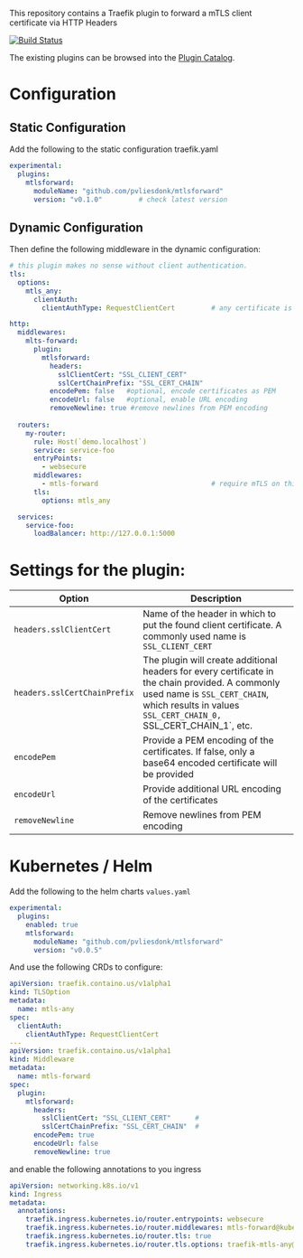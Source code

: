 This repository contains a Traefik plugin to forward a mTLS client             
certificate via HTTP Headers
                                                           
[![Build
Status](https://github.com/pvliesdonk/mtlsforward/workflows/Main/badge.svg?branch=master)](https://github.com/pvliesdonk/mtlsforward/actions)
                                                           
The existing plugins can be browsed into the [Plugin Catalog](https://plugins.traefik.io).
                                                           
# Configuration

## Static Configuration
Add the following to the static configuration traefik.yaml

```yaml
experimental:
  plugins:
    mtlsforward:
      moduleName: "github.com/pvliesdonk/mtlsforward"
      version: "v0.1.0"         # check latest version
```
## Dynamic Configuration
Then define the following middleware in the dynamic configuration:

```yaml
# this plugin makes no sense without client authentication.
tls:
  options:
    mtls_any:
      clientAuth:  
        clientAuthType: RequestClientCert         # any certificate is okay

http:
  middlewares:
    mlts-forward:
      plugin:
        mtlsforward:
          headers:
            sslClientCert: "SSL_CLIENT_CERT"      
            sslCertChainPrefix: "SSL_CERT_CHAIN" 
          encodePem: false   #optional, encode certificates as PEM
          encodeUrl: false   #optional, enable URL encoding
          removeNewline: true #remove newlines from PEM encoding          
          
  routers:
    my-router:
      rule: Host(`demo.localhost`)
      service: service-foo
      entryPoints:
        - websecure
      middlewares:
        - mtls-forward                            # require mTLS on this router
      tls:
        options: mtls_any                       

  services:
    service-foo:
      loadBalancer: http://127.0.0.1:5000 
```

# Settings for the plugin:

| Option                       | Description                     |
|------------------------------|---------------------------------|  
| `headers.sslClientCert`      | Name of the header in which to put the found client certificate. A commonly used name is `SSL_CLIENT_CERT` |
| `headers.sslCertChainPrefix` | The plugin will create additional headers for every certificate in the chain provided. A commonly used name is `SSL_CERT_CHAIN`, which results in values `SSL_CERT_CHAIN_0, `SSL_CERT_CHAIN_1`, etc. |
| `encodePem`	               | Provide a PEM encoding of the certificates. If false, only a base64 encoded certificate will be provided |
| `encodeUrl`		       | Provide additional URL encoding of the certificates |
| `removeNewline`      | Remove newlines from PEM encoding |

# Kubernetes / Helm

Add the following to the helm charts `values.yaml`
```yaml
experimental:
  plugins:
    enabled: true
    mtlsforward:
      moduleName: "github.com/pvliesdonk/mtlsforward"
      version: "v0.0.5"
```

And use the following CRDs to configure:

```yaml
apiVersion: traefik.containo.us/v1alpha1
kind: TLSOption
metadata:
  name: mtls-any
spec:
  clientAuth:
    clientAuthType: RequestClientCert
---
apiVersion: traefik.containo.us/v1alpha1
kind: Middleware
metadata:
  name: mtls-forward
spec:
  plugin:
    mtlsforward:
      headers:
        sslClientCert: "SSL_CLIENT_CERT"      #
        sslCertChainPrefix: "SSL_CERT_CHAIN"  #
      encodePem: true
      encodeUrl: false
      removeNewline: true
```

and enable the following annotations to you ingress
```yaml
apiVersion: networking.k8s.io/v1
kind: Ingress
metadata:
  annotations:
    traefik.ingress.kubernetes.io/router.entrypoints: websecure
    traefik.ingress.kubernetes.io/router.middlewares: mtls-forward@kubernetescrd
    traefik.ingress.kubernetes.io/router.tls: true
    traefik.ingress.kubernetes.io/router.tls.options: traefik-mtls-any@kubernetescrd  # name is not the same as above!
```
